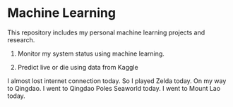 # Machine Learning
This repository includes my personal machine learning projects and research. 

1. Monitor my system status using machine learning.

2. Predict live or die using data from Kaggle

I almost lost internet connection today. 
So I played Zelda today.
On my way to Qingdao.
I went to Qingdao Poles Seaworld today.
I went to Mount Lao today.

